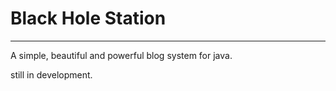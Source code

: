 # Black Hole Station
____________________
A simple, beautiful and powerful blog system for java. 

still in development.